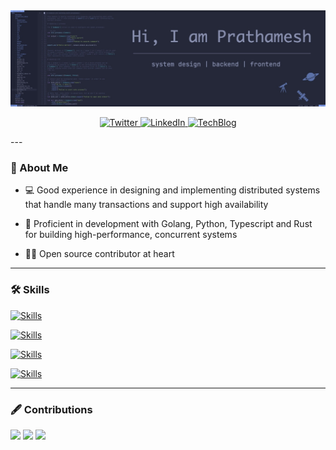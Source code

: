 <div id="header" align="center">
  <img src="./media/github_profile_image.jpeg">
</div>


<div id="badges">
  <p align="center">
  <p align="center">
  <a href="https://twitter.com/pr4th4m9" target="_blank">
  <img alt="Twitter" src="https://img.shields.io/badge/twitter-%230077b5.svg?&style=for-the-badge&logo=twitter&logoColor=white"/>
  </a>

  <a href="https://www.linkedin.com/in/prathamesh0985/" target="_blank">
  <img alt="LinkedIn" src="https://img.shields.io/badge/linkedin%20-%230077B5.svg?&style=for-the-badge&logoColor=white"/>
  </a>

  <a href="https://pr4th4m.github.io" target="_blank">
  <img alt="TechBlog" src="https://img.shields.io/badge/techblog%20-%230077B5.svg?&style=for-the-badge&logoColor=white">
  </a>
</div>
---

### 👦 About Me
- 💻 Good experience in designing and implementing distributed systems that handle many transactions and support high availability

- 🔧 Proficient in development with Golang, Python, Typescript and Rust for building high-performance, concurrent systems

- 👨‍💻 Open source contributor at heart

---

### 🛠️ Skills

[![Skills](https://skillicons.dev/icons?i=go,py,ts,rust&theme=dark)]()

[![Skills](https://skillicons.dev/icons?i=postgres,mysql,mongodb,redis,kafka&theme=dark)]()

[![Skills](https://skillicons.dev/icons?i=docker,kubernetes,aws,azure&theme=dark)]()

[![Skills](https://skillicons.dev/icons?i=linux,bash,neovim&theme=dark)]()

---

### 🖋️ Contributions 

<div id="contributions">
  <img width="400" src="https://github-readme-stats.vercel.app/api?username=pr4th4m&count_private=true&show_icons=true&theme=react&border=false" />
  <img width="425" src="https://streak-stats.demolab.com/?user=pr4th4m&theme=react&border=false" />
  <img width="830" src="https://github-profile-summary-cards.vercel.app/api/cards/profile-details?username=pr4th4m&theme=react" />
</div>
